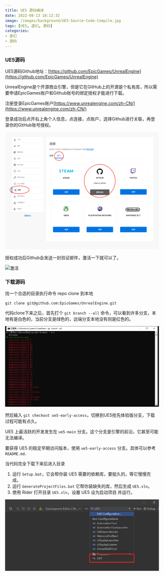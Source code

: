 ```yaml
---
title: UE5 源码编译
date: 2022-08-13 18:12:32
image: /images/background/UE5-Source-Code-Compile.jpg
tags: [UE5, 虚幻, 源码]
categories:
- 虚幻
- 源码
---
```


### UE5源码

UE5源码Github地址：[https://github.com/EpicGames/UnrealEngine](https://github.com/EpicGames/UnrealEngine)

UnrealEngine是个开源商业引擎，但是它在GitHub上的开源是个私有库，所以需要申请EpicGames账户和Github账号的绑定授权才能进行下载。

注册登录EpicGames账户[https://www.unrealengine.com/zh-CN/](https://www.unrealengine.com/zh-CN/)

登录成功后点开右上角个人信息，点连接，点账户，选择Github进行关联，再登录你的GitHub账号授权。

![授权登录](/images/article/UnrealEngine/AuthorizedLogin.jpg)

授权成功后Github会发送一封验证邮件，激活一下就可以了。

![激活](/images/article/UnrealEngine/JoinEpicGames.jpg)

### 下载源码

找一个合适的目录执行命令 repo clone 到本地
```git
git clone git@github.com:EpicGames/UnrealEngine.git
```
代码clone下来之后，首先打个 `git branch --all` 命令，可以看到许多分支，本地有是白色的，当前分支是绿色的，远端分支本地没有则是红色的。

![Unreal代码分支](/images/article/UnrealEngine/UnrealCodeBranch.jpg)

然后输入 `git checkout ue5-early-access`，切换到UE5抢先体验版分支，下载过程可能有点久。

UE5 上最活跃的开发发生在 `ue5-main` 分支。这个分支是引擎的前沿，它甚至可能无法编译。

要获得 UE5 的稳定早期访问版本，使用 `ue5-early-access` 分支。具体可以参考`README.md`.

当代码完全下载下来后进入目录

1. 运行 `Setup.bat`，它会帮你装 UE5 需要的依赖库，要挺久的，等它慢慢完成。
2. 运行 `GenerateProjectFiles.bat` 它帮你装缺失的库，然后生成 `UE5.sln`。
3. 使用 Rider 打开目录 `UE5.sln`，设置 UE5 设为启动项目 并运行。
   
![设置启动项为UE5](/images/article/UnrealEngine/SetRunUE5.jpg)
